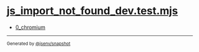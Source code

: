 # [js_import_not_found_dev.test.mjs](../js_import_not_found_dev.test.mjs)


- [0_chromium](0_chromium/0_chromium.md)

---

<sub>
  Generated by <a href="https://github.com/jsenv/core/tree/main/packages/independent/snapshot">@jsenv/snapshot</a>
</sub>
